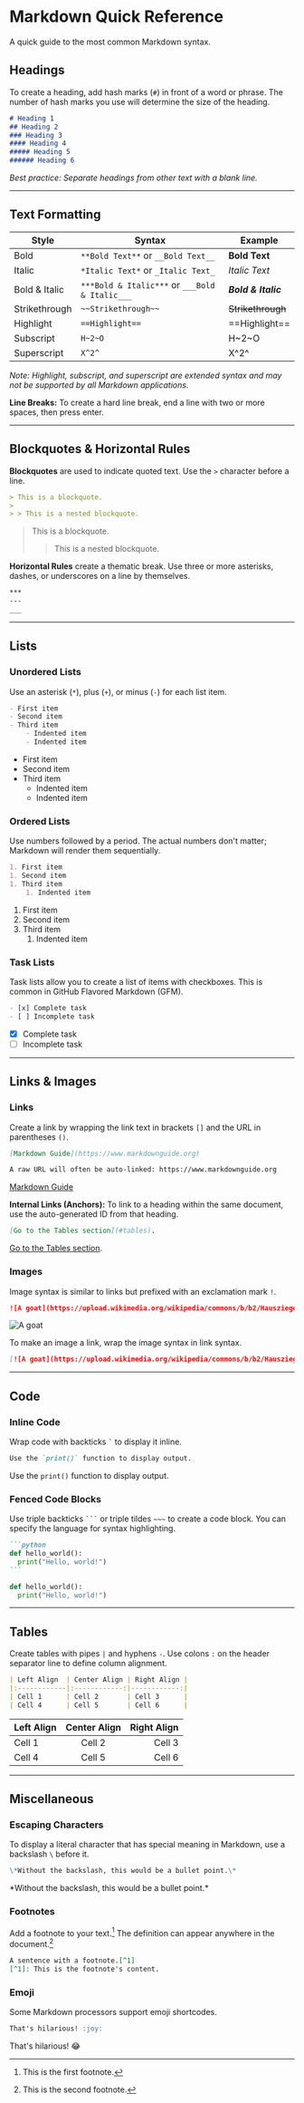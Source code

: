 # Markdown Quick Reference

A quick guide to the most common Markdown syntax.

## Headings

To create a heading, add hash marks (`#`) in front of a word or phrase. The number of hash marks you use will determine the size of the heading.

```markdown
# Heading 1
## Heading 2
### Heading 3
#### Heading 4
##### Heading 5
###### Heading 6
```
*Best practice: Separate headings from other text with a blank line.*

---

## Text Formatting

| Style | Syntax | Example |
|---|---|---|
| Bold | `**Bold Text**` or `__Bold Text__` | **Bold Text** |
| Italic | `*Italic Text*` or `_Italic Text_` | *Italic Text* |
| Bold & Italic | `***Bold & Italic***` or `___Bold & Italic___`| ***Bold & Italic*** |
| Strikethrough | `~~Strikethrough~~` | ~~Strikethrough~~ |
| Highlight | `==Highlight==` | ==Highlight== |
| Subscript | `H~2~O` | H~2~O |
| Superscript | `X^2^` | X^2^ |

*Note: Highlight, subscript, and superscript are extended syntax and may not be supported by all Markdown applications.*

**Line Breaks:** To create a hard line break, end a line with two or more spaces, then press enter.

---

## Blockquotes & Horizontal Rules

**Blockquotes** are used to indicate quoted text. Use the `>` character before a line.

```markdown
> This is a blockquote.
>
> > This is a nested blockquote.
```

> This is a blockquote.
>
> > This is a nested blockquote.

**Horizontal Rules** create a thematic break. Use three or more asterisks, dashes, or underscores on a line by themselves.

```markdown
***
---
___
```

---

## Lists

### Unordered Lists

Use an asterisk (`*`), plus (`+`), or minus (`-`) for each list item.

```markdown
- First item
- Second item
- Third item
    - Indented item
    - Indented item
```
- First item
- Second item
- Third item
    - Indented item
    - Indented item

### Ordered Lists

Use numbers followed by a period. The actual numbers don't matter; Markdown will render them sequentially.

```markdown
1. First item
1. Second item
1. Third item
    1. Indented item
```
1. First item
2. Second item
3. Third item
    1. Indented item

### Task Lists

Task lists allow you to create a list of items with checkboxes. This is common in GitHub Flavored Markdown (GFM).

```markdown
- [x] Complete task
- [ ] Incomplete task
```
- [x] Complete task
- [ ] Incomplete task

---

## Links & Images

### Links

Create a link by wrapping the link text in brackets `[]` and the URL in parentheses `()`.

```markdown
[Markdown Guide](https://www.markdownguide.org)

A raw URL will often be auto-linked: https://www.markdownguide.org
```

[Markdown Guide](https://www.markdownguide.org)

**Internal Links (Anchors):** To link to a heading within the same document, use the auto-generated ID from that heading.

```markdown
[Go to the Tables section](#tables).
```
[Go to the Tables section](#tables).

### Images

Image syntax is similar to links but prefixed with an exclamation mark `!`.

```markdown
![A goat](https://upload.wikimedia.org/wikipedia/commons/b/b2/Hausziege_04.jpg "A goat looking at the camera")
```
![A goat](https://upload.wikimedia.org/wikipedia/commons/b/b2/Hausziege_04.jpg "A goat looking at the camera")

To make an image a link, wrap the image syntax in link syntax.
```markdown
[![A goat](https://upload.wikimedia.org/wikipedia/commons/b/b2/Hausziege_04.jpg)](https://en.wikipedia.org/wiki/Goat)
```

---

## Code

### Inline Code
Wrap code with backticks `` ` `` to display it inline.

```markdown
Use the `print()` function to display output.
```
Use the `print()` function to display output.

### Fenced Code Blocks
Use triple backticks ` ``` ` or triple tildes `~~~` to create a code block. You can specify the language for syntax highlighting.

````markdown
```python
def hello_world():
  print("Hello, world!")
```
````
```python
def hello_world():
  print("Hello, world!")
```

---

## Tables

Create tables with pipes `|` and hyphens `-`. Use colons `:` on the header separator line to define column alignment.

```markdown
| Left Align  | Center Align | Right Align |
|:------------|:------------:|------------:|
| Cell 1      | Cell 2       | Cell 3      |
| Cell 4      | Cell 5       | Cell 6      |
```

| Left Align  | Center Align | Right Align |
|:------------|:------------:|------------:|
| Cell 1      | Cell 2       | Cell 3      |
| Cell 4      | Cell 5       | Cell 6      |

---

## Miscellaneous

### Escaping Characters
To display a literal character that has special meaning in Markdown, use a backslash `\` before it.

```markdown
\*Without the backslash, this would be a bullet point.\*
```
\*Without the backslash, this would be a bullet point.\*

### Footnotes
Add a footnote to your text.[^1] The definition can appear anywhere in the document.[^2]

[^1]: This is the first footnote.
[^2]: This is the second footnote.

```markdown
A sentence with a footnote.[^1]
[^1]: This is the footnote's content.
```

### Emoji
Some Markdown processors support emoji shortcodes.

```markdown
That's hilarious! :joy:
```
That's hilarious! :joy: